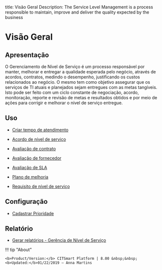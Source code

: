 title: Visão Geral
Description: The Service Level Management is a process responsible to maintain, improve and deliver the quality expected by the business
# Visão Geral

Apresentação
----------------

O Gerenciamento de Nível de Serviço é um processo responsável por manter, melhorar e entregar a qualidade esperada pelo negócio, através de acordos, contratos, medindo o desempenho, justificando os custos relacionados ao negócio. O mesmo tem como objetivo assegurar que os serviços de TI atuais e planejados sejam entregues com as metas tangíveis. Isto pode ser feito com um ciclo constante de negociação, acordo, monitoração, reporte e revisão de metas e resultados obtidos e por meio de ações para corrigir e melhorar o nível de serviço entregue.

Uso
-------

- [Criar tempo de atendimento](/pt-br/citsmart-platform-8/processes/service-level/configuration/create-time-attendance.html)

- [Acordo de nível de serviço](/pt-br/citsmart-platform-8/processes/service-level/use/service-level-agreement.html)

- [Avaliação de contrato](/pt-br/citsmart-platform-8/processes/service-level/use/contract-evaluation.html)

- [Avaliação de fornecedor](/pt-br/citsmart-platform-8/processes/service-level/use/provider-evaluation.html)

- [Avaliação de SLA](/pt-br/citsmart-platform-8/processes/service-level/use/SLA-evaluation.html)

- [Plano de melhoria](/pt-br/citsmart-platform-8/processes/service-level/use/improvement-plan.html)

- [Requisito de nível de serviço](/pt-br/citsmart-platform-8/processes/service-level/use/service-level-requirement.html)

Configuração
-----------------

- [Cadastrar Prioridade](/pt-br/citsmart-platform-8/processes/portfolio-and-catalog/configuration/register-priority.html)

Relatório
----------

- [Gerar relatórios - Gerência de Nível de Serviço](/pt-br/citsmart-platform-8/processes/service-level/configuration/reports-service-level-management.html)

!!! tip "About"

    <b>Product/Version:</b> CITSmart Platform | 8.00 &nbsp;&nbsp;
    <b>Updated:</b>01/22/2019 – Anna Martins

